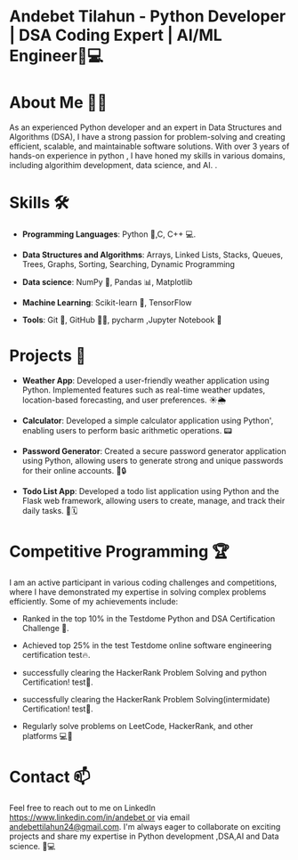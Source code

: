 # Andebet Tilahun - Python Developer | DSA Coding Expert | AI/ML Engineer🐍💻


# About Me 🙋‍♂️

As an experienced Python developer and an expert in Data Structures and Algorithms (DSA), I have a strong passion for problem-solving and creating efficient, scalable, and maintainable software solutions. With over 3 years of hands-on experience in python , I have honed my skills in various domains, including algorithim development, data science, and AI.
. 


# Skills 🛠️


- **Programming Languages**: Python 🐍,C, C++ 💻.

- **Data Structures and Algorithms**: Arrays, Linked Lists, Stacks, Queues, Trees, Graphs, Sorting, Searching, Dynamic Programming 

- **Data science**: NumPy 🔢, Pandas 📊, Matplotlib

- **Machine Learning**: Scikit-learn 🤖, TensorFlow 

- **Tools**: Git 🐙, GitHub 🐱‍💻, pycharm ,Jupyter Notebook 📓


# Projects 🚀


- **Weather App**: Developed a user-friendly weather application using Python. Implemented features such as real-time weather updates, location-based forecasting, and user preferences. ☀️🌦️

- **Calculator**: Developed a simple calculator application using Python', enabling users to perform basic arithmetic operations. 📟

- **Password Generator**: Created a secure password generator application using Python, allowing users to generate strong and unique passwords for their online accounts. 🔑🔒

- **Todo List App**: Developed a todo list application using Python and the Flask web framework, allowing users to create, manage, and track their daily tasks. 📝🗓️

# Competitive Programming 🏆

I am an active participant in various coding challenges and competitions, where I have demonstrated my expertise in solving complex problems efficiently. Some of my achievements include:

- Ranked in the top 10% in the Testdome Python and DSA Certification Challenge 🥇.
        
- Achieved top 25% in the test Testdome online software engineering certification test🔥.
              
- successfully clearing the HackerRank Problem Solving and python  Certification! test🎉.
- successfully clearing the HackerRank Problem Solving(intermidate) Certification! test🎉.
        
- Regularly solve problems on LeetCode, HackerRank, and other platforms 💻🧠

# Contact 📫

Feel free to reach out to me on LinkedIn  https://www.linkedin.com/in/andebet or via email andebettilahun24@gmail.com. I'm always eager to collaborate on exciting projects and share my expertise in Python development ,DSA,AI and Data science. 🤝💻

